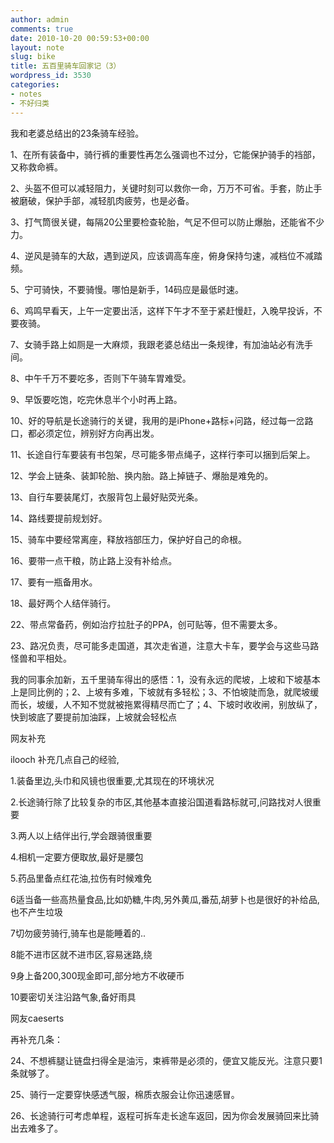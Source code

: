 ```yaml
---
author: admin
comments: true
date: 2010-10-20 00:59:53+00:00
layout: note
slug: bike
title: 五百里骑车回家记（3）
wordpress_id: 3530
categories:
- notes
- 不好归类
---
```


我和老婆总结出的23条骑车经验。

1、在所有装备中，骑行裤的重要性再怎么强调也不过分，它能保护骑手的裆部，又称救命裤。

2、头盔不但可以减轻阻力，关键时刻可以救你一命，万万不可省。手套，防止手被磨破，保护手部，减轻肌肉疲劳，也是必备。

3、打气筒很关键，每隔20公里要检查轮胎，气足不但可以防止爆胎，还能省不少力。

4、逆风是骑车的大敌，遇到逆风，应该调高车座，俯身保持匀速，减档位不减踏频。

5、宁可骑快，不要骑慢。哪怕是新手，14码应是最低时速。 

6、鸡鸣早看天，上午一定要出活，这样下午才不至于紧赶慢赶，入晚早投诉，不要夜骑。

7、女骑手路上如厕是一大麻烦，我跟老婆总结出一条规律，有加油站必有洗手间。

8、中午千万不要吃多，否则下午骑车胃难受。

9、早饭要吃饱，吃完休息半个小时再上路。

10、好的导航是长途骑行的关键，我用的是iPhone+路标+问路，经过每一岔路口，都必须定位，辨别好方向再出发。

11、长途自行车要装有书包架，尽可能多带点绳子，这样行李可以捆到后架上。

12、学会上链条、装卸轮胎、换内胎。路上掉链子、爆胎是难免的。

13、自行车要装尾灯，衣服背包上最好贴荧光条。 

14、路线要提前规划好。 

15、骑车中要经常离座，释放裆部压力，保护好自己的命根。 

16、要带一点干粮，防止路上没有补给点。 

17、要有一瓶备用水。 

18、最好两个人结伴骑行。

22、带点常备药，例如治疗拉肚子的PPA，创可贴等，但不需要太多。 

23、路况负责，尽可能多走国道，其次走省道，注意大卡车，要学会与这些马路怪兽和平相处。

我的同事余加新，五千里骑车得出的感悟：1，没有永远的爬坡，上坡和下坡基本上是同比例的；2、上坡有多难，下坡就有多轻松；3、不怕坡陡而急，就爬坡缓而长，坡缓，人不知不觉就被拖累得精尽而亡了；4、下坡时收收闸，别放纵了，快到坡底了要提前加油踩，上坡就会轻松点

网友补充

ilooch   补充几点自己的经验,

1.装备里边,头巾和风镜也很重要,尤其现在的环境状况

2.长途骑行除了比较复杂的市区,其他基本直接沿国道看路标就可,问路找对人很重要

3.两人以上结伴出行,学会跟骑很重要

4.相机一定要方便取放,最好是腰包

5.药品里备点红花油,拉伤有时候难免 

6适当备一些高热量食品,比如奶糖,牛肉,另外黄瓜,番茄,胡萝卜也是很好的补给品,也不产生垃圾

7切勿疲劳骑行,骑车也是能睡着的..

8能不进市区就不进市区,容易迷路,绕

9身上备200,300现金即可,部分地方不收硬币

10要密切关注沿路气象,备好雨具

网友caeserts

再补充几条：

24、不想裤腿让链盘扫得全是油污，束裤带是必须的，便宜又能反光。注意只要1条就够了。

25、骑行一定要穿快感透气服，棉质衣服会让你迅速感冒。

26、长途骑行可考虑单程，返程可拆车走长途车返回，因为你会发展骑回来比骑出去难多了。
